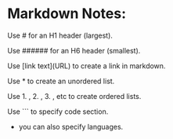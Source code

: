 # Markdown Notes:

Use \# for an H1 header (largest).

Use \#\#\#\#\#\# for an H6 header (smallest).

Use \[link text\]\(URL\) to create a link in markdown.

Use \* to create an unordered list.

Use 1\. , 2\. , 3\. , etc to create ordered lists.

Use \`\`\` to specify code section.
  * you can also specify languages.